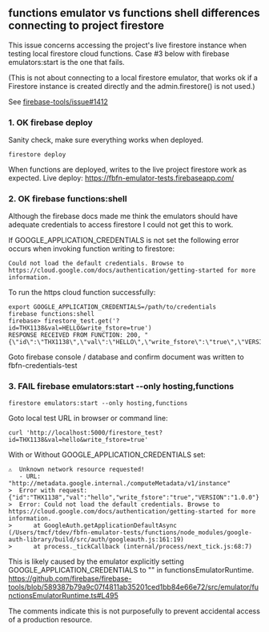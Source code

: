## functions emulator vs functions shell differences connecting to project firestore

This issue concerns accessing the project's live firestore instance when testing local
firestore cloud functions. Case #3 below with firebase emulators:start is the one that fails.

(This is not about connecting to a local firestore emulator, that works ok if a Firestore
instance is created directly and the admin.firestore() is not used.)

See [firebase-tools/issue#1412](https://github.com/firebase/firebase-tools/issues/1412)

### 1. OK firebase deploy
Sanity check, make sure everything works when deployed.
```
firestore deploy
```
When functions are deployed, writes to the live project firestore work as expected.
Live deploy: https://fbfn-emulator-tests.firebaseapp.com/ 

### 2. OK firebase functions:shell 

Although the firebase docs made me think the emulators should have adequate credentials
to access firestore I could not get this to work.

If GOOGLE_APPLICATION_CREDENTIALS is not set the following error occurs when invoking function writing to firestore:
```
Could not load the default credentials. Browse to https://cloud.google.com/docs/authentication/getting-started for more information.
```
To run the https cloud function successfully:
```
export GOOGLE_APPLICATION_CREDENTIALS=/path/to/credentials
firebase functions:shell
firebase> firestore_test.get('?id=THX1138&val=HELLO&write_fstore=true')
RESPONSE RECEIVED FROM FUNCTION: 200, "{\"id\":\"THX1138\",\"val\":\"HELLO\",\"write_fstore\":\"true\",\"VERSION\":\"1.0.0\"}"
```
Goto firebase console / database and confirm document was written to fbfn-credentials-test

### 3. FAIL firebase emulators:start --only hosting,functions

```
firestore emulators:start --only hosting,functions
```
Goto local test URL in browser or command line:
```
curl 'http://localhost:5000/firestore_test?id=THX1138&val=hello&write_fstore=true'
```

With or Without GOOGLE_APPLICATION_CREDENTIALS set:
```
⚠  Unknown network resource requested!
   - URL: "http://metadata.google.internal./computeMetadata/v1/instance"
>  Error with request:{"id":"THX1138","val":"hello","write_fstore":"true","VERSION":"1.0.0"}
>  Error: Could not load the default credentials. Browse to https://cloud.google.com/docs/authentication/getting-started for more information.
>      at GoogleAuth.getApplicationDefaultAsync (/Users/tmcf/tdev/fbfn-emulator-tests/functions/node_modules/google-auth-library/build/src/auth/googleauth.js:161:19)
>      at process._tickCallback (internal/process/next_tick.js:68:7)
```

This is likely caused by the emulator explicitly setting GOOGLE_APPLICATION_CREDENTIALS to "" in functionsEmulatorRuntime.
https://github.com/firebase/firebase-tools/blob/589387b79a9c07f4811ab35201ced1bb84e66e72/src/emulator/functionsEmulatorRuntime.ts#L495

The comments indicate this is not purposefully to prevent accidental access of a production resource.


